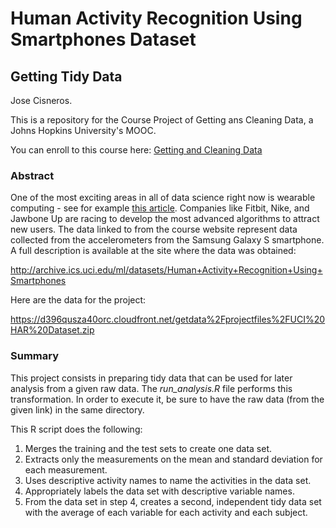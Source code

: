 # Human Activity Recognition Using Smartphones Dataset

## Getting Tidy Data

Jose Cisneros.

This is a repository for the Course Project of Getting ans Cleaning Data, a Johns Hopkins University's MOOC.

You can enroll to this course here: [Getting and Cleaning Data](https://www.coursera.org/course/getdata)

### Abstract
One of the most exciting areas in all of data science right now is wearable computing - see for example [this article](http://www.insideactivitytracking.com/data-science-activity-tracking-and-the-battle-for-the-worlds-top-sports-brand/). Companies like Fitbit, Nike, and Jawbone Up are racing to develop the most advanced algorithms to attract new users. The data linked to from the course website represent data collected from the accelerometers from the Samsung Galaxy S smartphone. A full description is available at the site where the data was obtained: 

http://archive.ics.uci.edu/ml/datasets/Human+Activity+Recognition+Using+Smartphones

Here are the data for the project: 

https://d396qusza40orc.cloudfront.net/getdata%2Fprojectfiles%2FUCI%20HAR%20Dataset.zip

### Summary
This project consists in preparing tidy data that can be used for later analysis from a given raw data.
The *run_analysis.R* file performs this transformation. In order to execute it, be sure to have the raw data (from the given link) in the same directory.

This R script does the following:

1. Merges the training and the test sets to create one data set.
2. Extracts only the measurements on the mean and standard deviation for each measurement.
3. Uses descriptive activity names to name the activities in the data set.
4. Appropriately labels the data set with descriptive variable names.
5. From the data set in step 4, creates a second, independent tidy data set with the average of each variable for each activity and each subject.

